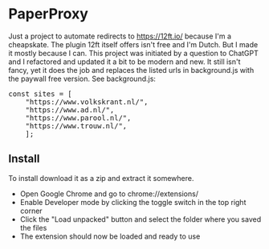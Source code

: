 # PaperProxy

Just a project to automate redirects to https://12ft.io/ because I'm a cheapskate. The plugin 12ft itself offers isn't free and I'm Dutch. But I made it mostly because I can. This project was initiated by a question to ChatGPT and I refactored and updated it a bit to be modern and new. It still isn't fancy, yet it does the job and replaces the listed urls in background.js with the paywall free version. See background.js:

<pre>
const sites = [
	"https://www.volkskrant.nl/", 
	"https://www.ad.nl/",
	"https://www.parool.nl/",
	"https://www.trouw.nl/",
	];
</pre>

## Install

To install download it as a zip and extract it somewhere.

- Open Google Chrome and go to chrome://extensions/
- Enable Developer mode by clicking the toggle switch in the top right corner
- Click the "Load unpacked" button and select the folder where you saved the files
- The extension should now be loaded and ready to use
